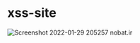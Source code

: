 # xss-site


![Screenshot 2022-01-29 205257](https://user-images.githubusercontent.com/97868503/151670768-dbe4c825-9db5-48cc-ae90-c9a6465d64da.png)
    nobat.ir
    
    


